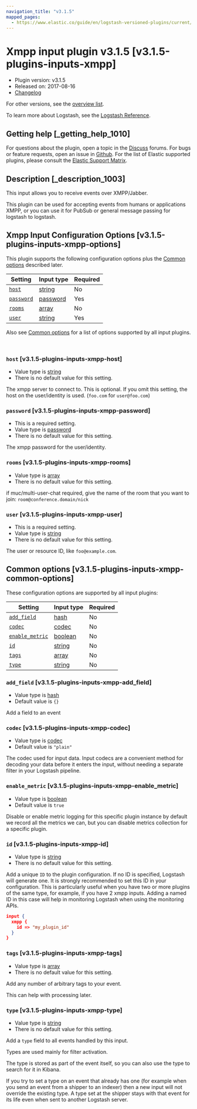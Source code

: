 ```yaml
---
navigation_title: "v3.1.5"
mapped_pages:
  - https://www.elastic.co/guide/en/logstash-versioned-plugins/current/v3.1.5-plugins-inputs-xmpp.html
---
```


# Xmpp input plugin v3.1.5 [v3.1.5-plugins-inputs-xmpp]


* Plugin version: v3.1.5
* Released on: 2017-08-16
* [Changelog](https://github.com/logstash-plugins/logstash-input-xmpp/blob/v3.1.5/CHANGELOG.md)

For other versions, see the [overview list](input-xmpp-index.md).

To learn more about Logstash, see the [Logstash Reference](logstash://reference/index.md).

## Getting help [_getting_help_1010]

For questions about the plugin, open a topic in the [Discuss](http://discuss.elastic.co) forums. For bugs or feature requests, open an issue in [Github](https://github.com/logstash-plugins/logstash-input-xmpp). For the list of Elastic supported plugins, please consult the [Elastic Support Matrix](https://www.elastic.co/support/matrix#matrix_logstash_plugins).


## Description [_description_1003]

This input allows you to receive events over XMPP/Jabber.

This plugin can be used for accepting events from humans or applications XMPP, or you can use it for PubSub or general message passing for logstash to logstash.


## Xmpp Input Configuration Options [v3.1.5-plugins-inputs-xmpp-options]

This plugin supports the following configuration options plus the [Common options](v3-1-5-plugins-inputs-xmpp.md#v3.1.5-plugins-inputs-xmpp-common-options) described later.

| Setting | Input type | Required |
| --- | --- | --- |
| [`host`](v3-1-5-plugins-inputs-xmpp.md#v3.1.5-plugins-inputs-xmpp-host) | [string](logstash://reference/configuration-file-structure.md#string) | No |
| [`password`](v3-1-5-plugins-inputs-xmpp.md#v3.1.5-plugins-inputs-xmpp-password) | [password](logstash://reference/configuration-file-structure.md#password) | Yes |
| [`rooms`](v3-1-5-plugins-inputs-xmpp.md#v3.1.5-plugins-inputs-xmpp-rooms) | [array](logstash://reference/configuration-file-structure.md#array) | No |
| [`user`](v3-1-5-plugins-inputs-xmpp.md#v3.1.5-plugins-inputs-xmpp-user) | [string](logstash://reference/configuration-file-structure.md#string) | Yes |

Also see [Common options](v3-1-5-plugins-inputs-xmpp.md#v3.1.5-plugins-inputs-xmpp-common-options) for a list of options supported by all input plugins.

 

### `host` [v3.1.5-plugins-inputs-xmpp-host]

* Value type is [string](logstash://reference/configuration-file-structure.md#string)
* There is no default value for this setting.

The xmpp server to connect to. This is optional. If you omit this setting, the host on the user/identity is used. (`foo.com` for `user@foo.com`)


### `password` [v3.1.5-plugins-inputs-xmpp-password]

* This is a required setting.
* Value type is [password](logstash://reference/configuration-file-structure.md#password)
* There is no default value for this setting.

The xmpp password for the user/identity.


### `rooms` [v3.1.5-plugins-inputs-xmpp-rooms]

* Value type is [array](logstash://reference/configuration-file-structure.md#array)
* There is no default value for this setting.

if muc/multi-user-chat required, give the name of the room that you want to join: `room@conference.domain/nick`


### `user` [v3.1.5-plugins-inputs-xmpp-user]

* This is a required setting.
* Value type is [string](logstash://reference/configuration-file-structure.md#string)
* There is no default value for this setting.

The user or resource ID, like `foo@example.com`.



## Common options [v3.1.5-plugins-inputs-xmpp-common-options]

These configuration options are supported by all input plugins:

| Setting | Input type | Required |
| --- | --- | --- |
| [`add_field`](v3-1-5-plugins-inputs-xmpp.md#v3.1.5-plugins-inputs-xmpp-add_field) | [hash](logstash://reference/configuration-file-structure.md#hash) | No |
| [`codec`](v3-1-5-plugins-inputs-xmpp.md#v3.1.5-plugins-inputs-xmpp-codec) | [codec](logstash://reference/configuration-file-structure.md#codec) | No |
| [`enable_metric`](v3-1-5-plugins-inputs-xmpp.md#v3.1.5-plugins-inputs-xmpp-enable_metric) | [boolean](logstash://reference/configuration-file-structure.md#boolean) | No |
| [`id`](v3-1-5-plugins-inputs-xmpp.md#v3.1.5-plugins-inputs-xmpp-id) | [string](logstash://reference/configuration-file-structure.md#string) | No |
| [`tags`](v3-1-5-plugins-inputs-xmpp.md#v3.1.5-plugins-inputs-xmpp-tags) | [array](logstash://reference/configuration-file-structure.md#array) | No |
| [`type`](v3-1-5-plugins-inputs-xmpp.md#v3.1.5-plugins-inputs-xmpp-type) | [string](logstash://reference/configuration-file-structure.md#string) | No |

### `add_field` [v3.1.5-plugins-inputs-xmpp-add_field]

* Value type is [hash](logstash://reference/configuration-file-structure.md#hash)
* Default value is `{}`

Add a field to an event


### `codec` [v3.1.5-plugins-inputs-xmpp-codec]

* Value type is [codec](logstash://reference/configuration-file-structure.md#codec)
* Default value is `"plain"`

The codec used for input data. Input codecs are a convenient method for decoding your data before it enters the input, without needing a separate filter in your Logstash pipeline.


### `enable_metric` [v3.1.5-plugins-inputs-xmpp-enable_metric]

* Value type is [boolean](logstash://reference/configuration-file-structure.md#boolean)
* Default value is `true`

Disable or enable metric logging for this specific plugin instance by default we record all the metrics we can, but you can disable metrics collection for a specific plugin.


### `id` [v3.1.5-plugins-inputs-xmpp-id]

* Value type is [string](logstash://reference/configuration-file-structure.md#string)
* There is no default value for this setting.

Add a unique `ID` to the plugin configuration. If no ID is specified, Logstash will generate one. It is strongly recommended to set this ID in your configuration. This is particularly useful when you have two or more plugins of the same type, for example, if you have 2 xmpp inputs. Adding a named ID in this case will help in monitoring Logstash when using the monitoring APIs.

```json
input {
  xmpp {
    id => "my_plugin_id"
  }
}
```


### `tags` [v3.1.5-plugins-inputs-xmpp-tags]

* Value type is [array](logstash://reference/configuration-file-structure.md#array)
* There is no default value for this setting.

Add any number of arbitrary tags to your event.

This can help with processing later.


### `type` [v3.1.5-plugins-inputs-xmpp-type]

* Value type is [string](logstash://reference/configuration-file-structure.md#string)
* There is no default value for this setting.

Add a `type` field to all events handled by this input.

Types are used mainly for filter activation.

The type is stored as part of the event itself, so you can also use the type to search for it in Kibana.

If you try to set a type on an event that already has one (for example when you send an event from a shipper to an indexer) then a new input will not override the existing type. A type set at the shipper stays with that event for its life even when sent to another Logstash server.



